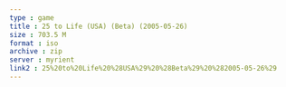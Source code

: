 ```yaml
---
type : game
title : 25 to Life (USA) (Beta) (2005-05-26)
size : 703.5 M
format : iso
archive : zip
server : myrient
link2 : 25%20to%20Life%20%28USA%29%20%28Beta%29%20%282005-05-26%29
---
```

